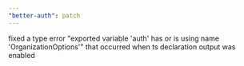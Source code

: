 ```yaml
---
"better-auth": patch
---
```


fixed a type error "exported variable 'auth' has or is using name 'OrganizationOptions'" that occurred when ts declaration output was enabled
